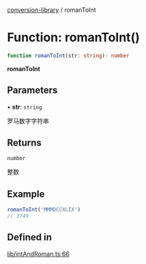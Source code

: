 [conversion-library](../globals.md) / romanToInt

# Function: romanToInt()

```ts
function romanToInt(str: string): number
```

**romanToInt**

<Badge type="tip" text="version: v0.0.11+" />

## Parameters

• **str**: `string`

罗马数字字符串

## Returns

`number`

整数

## Example

```ts
romanToInt('MMMDCCXLIX')
// 3749
```

## Defined in

[lib/intAndRoman.ts:66](https://github.com/fxss5201/conversion-library/blob/main/lib/intAndRoman.ts#L66)
